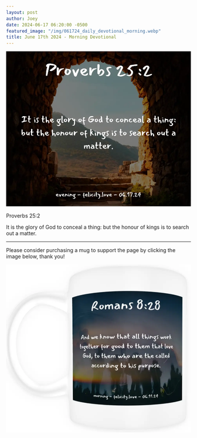 ```yaml
---
layout: post
author: Joey
date: 2024-06-17 06:20:00 -0500
featured_image: "/img/061724_daily_devotional_morning.webp"
title: June 17th 2024 - Morning Devotional
---
```


[![June 17th 2024 - Morning Devotional](/img/061724_daily_devotional_morning.webp)](/img/061724_daily_devotional_morning.webp)

Proverbs 25:2

It is the glory of God to conceal a thing: but the honour of kings is to search out a matter.

<hr>

Please consider purchasing a mug to support the page by clicking the image below, thank you!

[![June 17th 2024 - Morning Devotional - Mug](/img/mugs/061124_morning_mug.webp)](https://www.joeybrinkman.com/shop)